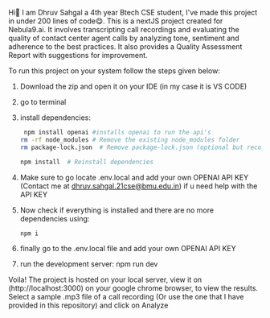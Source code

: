 Hi👋 I am Dhruv Sahgal a 4th year Btech CSE student, I've made this project in under 200 lines of code😋.
This is a nextJS project created for Nebula9.ai. It involves transcripting call recordings and evaluating the quality of contact center agent calls by
analyzing tone, sentiment and adherence to the best practices.
It also provides a Quality Assessment Report with suggestions for improvement.

To run this project on your system follow the steps given below: 
1) Download the zip and open it on your IDE (in my case it is VS CODE)
2) go to terminal
3) install dependencies:
   ```bash
    npm install openai #installs openai to run the api's
   rm -rf node_modules # Remove the existing node_modules folder
   rm package-lock.json  # Remove package-lock.json (optional but recommended)

   npm install  # Reinstall dependencies
4) Make sure to go locate .env.local and add your own OPENAI API KEY
   (Contact me at dhruv.sahgal.21cse@bmu.edu.in) if u need help with the API KEY

6) Now check if everything is installed and there are no more dependencies using:
   ```bash
   npm i
7) finally go to the .env.local file and add your own OPENAI API KEY

8) run the development server:
   npm run dev


Voila! The project is hosted on your local server, view it on (http://localhost:3000) on your google chrome browser, to view the results.
Select a sample .mp3 file of a call recording (Or use the one that I have provided in this repository)
and click on Analyze




   



